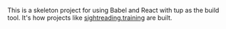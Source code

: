 
This is a skeleton project for using Babel and React with tup as the build
tool. It's how projects like [sightreading.training][] are built.

[sightreading.training]: https://github.com/leafo/mursicjs
